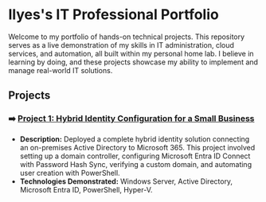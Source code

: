 # Ilyes's IT Professional Portfolio

Welcome to my portfolio of hands-on technical projects. This repository serves as a live demonstration of my skills in IT administration, cloud services, and automation, all built within my personal home lab. I believe in learning by doing, and these projects showcase my ability to implement and manage real-world IT solutions.



## Projects

### ➡️ [Project 1: Hybrid Identity Configuration for a Small Business](./Project-01-Hybrid-Identity/README.md)

*   **Description:** Deployed a complete hybrid identity solution connecting an on-premises Active Directory to Microsoft 365. This project involved setting up a domain controller, configuring Microsoft Entra ID Connect with Password Hash Sync, verifying a custom domain, and automating user creation with PowerShell.
*   **Technologies Demonstrated:** Windows Server, Active Directory, Microsoft Entra ID, PowerShell, Hyper-V.
